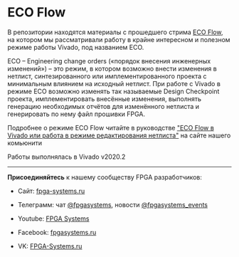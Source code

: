 # ECO Flow
В репозитории находятся материалы с прошедшего стрима [ECO Flow](https://youtu.be/HFzq-c77zNg), на котором мы рассматривали работу в крайне интересном и полезном режиме работы Vivado, под названием ECO. 

ECO – Engineering change orders («порядок внесения инженерных изменений») – это режим, в котором возможно внести изменения в нетлист, синтезированного или имплементированного проекта с минимальным влиянием на исходный нетлист. При работе с Vivado в режиме ECO возможно изменять так называемые Design Checkpoint проекта, имплементировать внесённые изменения, выполнять генерацию необходимых отчётов для изменённого нетлиста и генерировать по нему файл прошивки FPGA. 

Подробнее о режиме ECO Flow читайте в  руководстве ["ECO Flow в Vivado или работа в режиме редактирования нетлиста"](https://fpga-systems.ru/publ/xilinx/xilinx_vivado/eco_flow_v_vivado_ili_rabota_v_rezhime_redaktirovanija_netlista/8-1-0-86) на сайте нашего комьюнити

Работы выполнялась в Vivado v2020.2


**************

**Присоединяйтесь** к нашему сообществу FPGA разработчиков:

* Сайт: [fpga-systems.ru](https://fpga-systems.ru/)

* Телеграмм: чат [@fpgasystems](https://t.me/fpgasystems), новости [@fpgasystems_events](https://t.me/fpgasystems_events)

* Youtube: [FPGA Systems](https://www.youtube.com/c/fpgasystems)

* Facebook: [fpgasystems.ru](https://www.facebook.com/groups/fpgasystems.ru)

* VK: [FPGA-Systems.ru](https://vk.com/club185679360)
